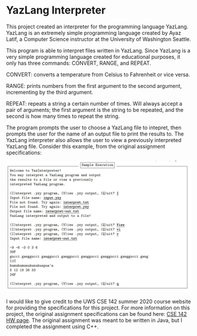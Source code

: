# YazLang Interpreter

This project created an interpreter for the programming language YazLang. YazLang is an extremely simple programming language created by Ayaz Latif, a Computer Science instructor at the University of Washington Seattle.

This program is able to interpret files written in YazLang. Since YazLang is a very simple programming language created for educational purposes, it only has three commands: CONVERT, RANGE, and REPEAT.

CONVERT: converts a temperature from Celsius to Fahrenheit or vice versa.

RANGE: prints numbers from the first argument to the second argument, incrementing by the third argument.

REPEAT: repeats a string a certain number of times. Will always accept a pair of arguments; the first argument is the string to be repeated, and the second is how many times to repeat the string.

The program prompts the user to choose a YazLang file to intepret, then prompts the user for the name of an output file to print the results to. The YazLang interpreter also allows the user to view a previously interpreted YazLang file. Consider this example, from the original assignment specifications:

![Sample Execution](https://github.com/leeway64/YazLang-Interpreter/blob/main/Sample%20Execution.jpg)

I would like to give credit to the UWS CSE 142 summer 2020 course website for providing the specifications for this project. For more information on this project, the original assignment specifications can be found here: [CSE 142 HW page](https://courses.cs.washington.edu/courses/cse142/20su/homework.html#a6). The original assignment was meant to be written in Java, but I completed the assignment using C++.

